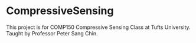 # CompressiveSensing

This project is for COMP150 Compressive Sensing Class at Tufts University.
Taught by Professor Peter Sang Chin.
